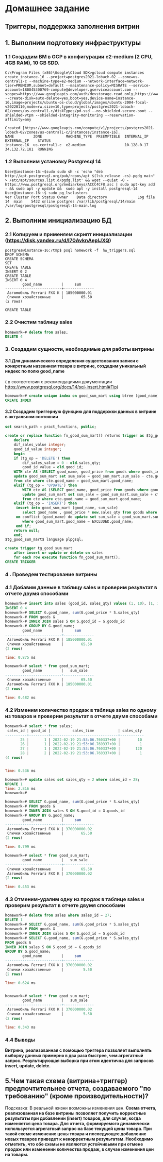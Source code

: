 # Домашнее задание

## Триггеры, поддержка заполнения витрин

## 1. Выполним подготовку инфраструктуры

### 1.1 Создадим ВМ в GCP в конфигурации e2-medium (2 CPU, 4GB RAM), 10 GB SDD.

```console
C:\Program Files (x86)\Google\Cloud SDK>gcloud compute instances create instance-16 --project=postgres2021-lobach-02 --zone=us-central1-c --machine-type=e2-medium --network-interface=network-tier=PREMIUM,subnet=default --maintenance-policy=MIGRATE --service-account=180845300769-compute@developer.gserviceaccount.com --scopes=https://www.googleapis.com/auth/devstorage.read_only,https://www.googleapis.com/auth/logging.write,https://www.googleapis.com/auth/monitoring.write,https://www.googleapis.com/auth/servicecontrol,https://www.googleapis.com/auth/service.management.readonly,https://www.googleapis.com/auth/trace.append --create-disk=auto-delete=yes,boot=yes,device-name=instance-16,image=projects/ubuntu-os-cloud/global/images/ubuntu-2004-focal-v20220110,mode=rw,size=10,type=projects/postgres2021-lobach-02/zones/us-central1-c/diskTypes/pd-ssd --no-shielded-secure-boot --shielded-vtpm --shielded-integrity-monitoring --reservation-affinity=any

Created [https://www.googleapis.com/compute/v1/projects/postgres2021-lobach-02/zones/us-central1-c/instances/instance-16].
NAME         ZONE           MACHINE_TYPE  PREEMPTIBLE  INTERNAL_IP  EXTERNAL_IP    STATUS
instance-16  us-central1-c  e2-medium                  10.128.0.17  34.132.72.181  RUNNING
```
### 1.2 Выполним установку Postgresql 14
``` console
User@instance-16:~$sudo sudo sh -c 'echo "deb http://apt.postgresql.org/pub/repos/apt $(lsb_release -cs)-pgdg main" > /etc/apt/sources.list.d/pgdg.list' && wget --quiet -O - https://www.postgresql.org/media/keys/ACCC4CF8.asc | sudo apt-key add - && sudo apt -y update &&  sudo apt -y install postgresql-14
User@instance-16:~$ sudo pg_lsclusters
Ver Cluster Port Status Owner    Data directory              Log file
14  main    5432 online postgres /var/lib/postgresql/14/main /var/log/postgresql/postgresql-14-main.log
```
## 2. Выполним инициализацию БД 
### 2.1 Копируем и применяем скрипт инициализации (<https://disk.yandex.ru/d/l70AvknAepIJXQ>)
```console
postgres@instance-16:/tmp$ psql homework -f  hw_triggers.sql
DROP SCHEMA
CREATE SCHEMA
SET
CREATE TABLE
INSERT 0 2
CREATE TABLE
INSERT 0 4
        good_name         |     sum
--------------------------+--------------
 Автомобиль Ferrari FXX K | 185000000.01
 Спички хозайственные     |        65.50
(2 rows)

CREATE TABLE
```
### 2.2 Очистим таблицу sales

```sql
homework=# delete from sales;
DELETE 4
```
### 3. Создадим сущности, необходимые для работы витрины
#### 3.1 Для динамического определения существования записи с конкретным названием товара в витрине, создадим уникальный индекс по полю good_name
( в соответствии с рекомендациями документации <https://www.postgresql.org/docs/14/sql-insert.html#Tip>) 
```sql
homework=# create unique index on good_sum_mart using btree (good_name);
CREATE INDEX
```
#### 3.2 Создадим триггерную функцию для поддержки данных в витрине в актуальном состоянии
```sql
set search_path = pract_functions, public;

create or replace function fn_good_sum_mart() returns trigger as $tg_good_sum_mart$
    declare
    dif_sales_value integer;
    good_id_value integer;
    begin
    if (tg_op = 'DELETE') then
        dif_sales_value = 0 - old.sales_qty;
        good_id_value = old.good_id;
	WITH cte AS (SELECT good_name, good_price from goods where goods_id = old.good_id )
	update good_sum_mart set sum_sale = good_sum_mart.sum_sale - cte.good_price* old.sales_qty
	from cte where cte.good_name = good_sum_mart.good_name;
    elsif (tg_op = 'UPDATE') then
	    WITH cte AS (SELECT good_name, good_price from goods where goods_id = new.good_id )
	    update good_sum_mart set sum_sale = good_sum_mart.sum_sale + cte.good_price*(new.sales_qty - old.sales_qty)
	    from cte where cte.good_name = good_sum_mart.good_name;
    elsif (tg_op = 'INSERT') then
	 insert into good_sum_mart (good_name, sum_sale)
        select good_name , good_price * new.sales_qty from goods where goods_id = new.good_id
   	 on conflict (good_name) do update set sum_sale = good_sum_mart.sum_sale + EXCLUDED.sum_sale
        where good_sum_mart.good_name = EXCLUDED.good_name;
   	 end if;
    return null;
    end;
$tg_good_sum_mart$ language plpgsql;

create trigger tg_good_sum_mart
    after insert or update or delete on sales
    for each row execute function fn_good_sum_mart();
CREATE TRIGGER

```
### 4 . Проведем тестирование витрины
### 4.1 Добавим данные в таблицу sales и проверим результат в отчете двумя способами
```sql
homework=# insert into sales (good_id, sales_qty) values (1, 10), (1, 1), (1, 120), (2, 1);
INSERT 0 4
homework=# SELECT G.good_name, sum(G.good_price * S.sales_qty)
homework-# FROM goods G
homework-# INNER JOIN sales S ON S.good_id = G.goods_id
homework-# GROUP BY G.good_name;
        good_name         |     sum
--------------------------+--------------
 Автомобиль Ferrari FXX K | 185000000.01
 Спички хозайственные     |        65.50
(2 rows)

Time: 0.875 ms

homework=# select * from good_sum_mart;
        good_name         |   sum_sale
--------------------------+--------------
 Спички хозайственные     |        65.50
 Автомобиль Ferrari FXX K | 185000000.01
(2 rows)

Time: 0.482 ms

```
### 4.2 Изменим количество продаж в таблице sales по одному из товаров и проверим результат в отчете двумя способами
```sql
homework=# select * from sales;
 sales_id | good_id |          sales_time           | sales_qty
----------+---------+-------------------------------+-----------
       25 |       1 | 2022-02-19 21:53:06.760337+00 |        10
       26 |       1 | 2022-02-19 21:53:06.760337+00 |         1
       27 |       1 | 2022-02-19 21:53:06.760337+00 |       120
       28 |       2 | 2022-02-19 21:53:06.760337+00 |         1
(4 rows)


Time: 0.536 ms

homework=# update sales set sales_qty = 2 where sales_id = 28;
UPDATE 1
Time: 2.816 ms
homework=#

homework=# SELECT G.good_name, sum(G.good_price * S.sales_qty)
homework-# FROM goods G
homework-# INNER JOIN sales S ON S.good_id = G.goods_id
homework-# GROUP BY G.good_name;
        good_name         |     sum
--------------------------+--------------
 Автомобиль Ferrari FXX K | 370000000.02
 Спички хозайственные     |        65.50
(2 rows)

Time: 0.799 ms

homework=# select * from good_sum_mart;
        good_name         |   sum_sale
--------------------------+--------------
 Спички хозайственные     |        65.50
 Автомобиль Ferrari FXX K | 370000000.02
(2 rows)

Time: 0.453 ms
```
### 4.3 Отменим-удалим одну из продаж в таблице sales и проверим результат в отчете двумя способами
```sql
homework=# delete from sales where sales_id = 27;
DELETE 1
homework=# SELECT G.good_name, sum(G.good_price * S.sales_qty)
homework-# FROM goods G
homework-# INNER JOIN sales S ON S.good_id = G.goods_id
homework=# SELECT G.good_name, sum(G.good_price * S.sales_qty)
FROM goods G
INNER JOIN sales S ON S.good_id = G.goods_id
GROUP BY G.good_name;
        good_name         |     sum
--------------------------+--------------
 Автомобиль Ferrari FXX K | 370000000.02
 Спички хозайственные     |         5.50
(2 rows)

Time: 0.624 ms


homework=# select * from good_sum_mart;
        good_name         |   sum_sale
--------------------------+--------------
 Автомобиль Ferrari FXX K | 370000000.02
 Спички хозайственные     |         5.50
(2 rows)

Time: 0.343 ms

```
### 4.4 Выводы 
**Витрина, реализованная с помощью триггера позволяет выполнять выборку данных примерно в два раза быстрее, чем агрегатный запрос.
Результирующая выборка при этом идентична для  запросов insert, update, delete.**

## 5.Чем такая схема (витрина+триггер) предпочтительнее отчета, создаваемого "по требованию" (кроме производительности)?
Подсказка: В реальной жизни возможны изменения цен.
**Схема отчета, реализованная на базе витрины позволяет получить корректные результаты при добавлении (insert) товаров, для случая, когда изменяется цена товара.
Для отчета, формируемого динамически используется агрегатный запрос на базе текущей цены товара. При такой схеме изменение цены товара и последующее добавление новых товаров приведет к некорректным результатам.
Необходимо отметить, что обе схемы не являются устойчивыми при отмене продаж или изменении количества продаж, в случае изменения цен на товары.**

